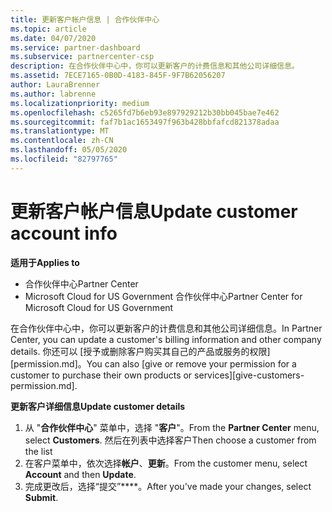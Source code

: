 ```yaml
---
title: 更新客户帐户信息 | 合作伙伴中心
ms.topic: article
ms.date: 04/07/2020
ms.service: partner-dashboard
ms.subservice: partnercenter-csp
description: 在合作伙伴中心中，你可以更新客户的计费信息和其他公司详细信息。
ms.assetid: 7ECE7165-0B0D-4183-845F-9F7B62056207
author: LauraBrenner
ms.author: labrenne
ms.localizationpriority: medium
ms.openlocfilehash: c5265fd7b6eb93e897929212b30bb045bae7e462
ms.sourcegitcommit: faf7b1ac1653497f963b428bbfafcd821378adaa
ms.translationtype: MT
ms.contentlocale: zh-CN
ms.lasthandoff: 05/05/2020
ms.locfileid: "82797765"
---
```

# <a name="update-customer-account-info"></a><span data-ttu-id="2fe2b-103">更新客户帐户信息</span><span class="sxs-lookup"><span data-stu-id="2fe2b-103">Update customer account info</span></span>

<span data-ttu-id="2fe2b-104">**适用于**</span><span class="sxs-lookup"><span data-stu-id="2fe2b-104">**Applies to**</span></span>

-  <span data-ttu-id="2fe2b-105">合作伙伴中心</span><span class="sxs-lookup"><span data-stu-id="2fe2b-105">Partner Center</span></span>
-  <span data-ttu-id="2fe2b-106">Microsoft Cloud for US Government 合作伙伴中心</span><span class="sxs-lookup"><span data-stu-id="2fe2b-106">Partner Center for Microsoft Cloud for US Government</span></span>


<span data-ttu-id="2fe2b-107">在合作伙伴中心中，你可以更新客户的计费信息和其他公司详细信息。</span><span class="sxs-lookup"><span data-stu-id="2fe2b-107">In Partner Center, you can update a customer's billing information and other company details.</span></span> <span data-ttu-id="2fe2b-108">你还可以 [授予或删除客户购买其自己的产品或服务的权限] [permission.md]。</span><span class="sxs-lookup"><span data-stu-id="2fe2b-108">You can also [give or remove your permission for a customer to purchase their own products or services][give-customers-permission.md].</span></span>

<span data-ttu-id="2fe2b-109">**更新客户详细信息**</span><span class="sxs-lookup"><span data-stu-id="2fe2b-109">**Update customer details**</span></span>

1.  <span data-ttu-id="2fe2b-110">从 "**合作伙伴中心**" 菜单中，选择 "**客户**"。</span><span class="sxs-lookup"><span data-stu-id="2fe2b-110">From the **Partner Center** menu, select **Customers**.</span></span> <span data-ttu-id="2fe2b-111">然后在列表中选择客户</span><span class="sxs-lookup"><span data-stu-id="2fe2b-111">Then choose a customer from the list</span></span>
2.  <span data-ttu-id="2fe2b-112">在客户菜单中，依次选择**帐户**、**更新**。</span><span class="sxs-lookup"><span data-stu-id="2fe2b-112">From the customer menu, select **Account** and then **Update**.</span></span>
3.  <span data-ttu-id="2fe2b-113">完成更改后，选择“提交”\*\*\*\*。</span><span class="sxs-lookup"><span data-stu-id="2fe2b-113">After you've made your changes, select **Submit**.</span></span>